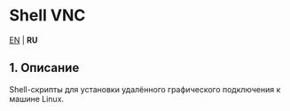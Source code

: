 # Shell VNC

[EN](README.md) | **RU**

## 1. Описание

Shell-скрипты для установки удалённого графического подключения к машине Linux.
